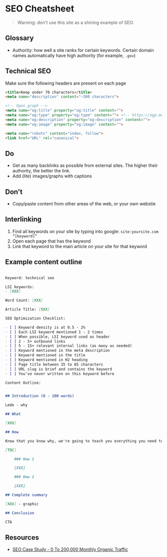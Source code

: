 # SEO Cheatsheet

> Warning: don't use this site as a shining example of SEO.


## Glossary

- Authority: how well a site ranks for certain keywords. Certain domain names automatically have high authority (for example, `.gov`)


## Technical SEO

Make sure the following headers are present on each page

```html
<title>Keep under 70 characters</title> 
<meta name="description" content="~300 characters">

<!-- Open graph -->
<meta name="og:title" property="og:title" content="">
<meta name="og:type" property="og:type" content=""> <!-- https://ogp.me/#types -->
<meta name="og:description" property="og:description" content="">
<meta name="og:image" property="og:image" content="">

<meta name="robots" content="index, follow">
<link href="URL" rel="canonical">
```


## Do

- Get as many backlinks as possible from external sites. The higher their authority, the better the link.
- Add (lite) images/graphs with captions


## Don't 

- Copy/paste content from other areas of the web, or your own webstie

## Interlinking

1. Find all keywords on your site by typing into google: `site:yoursite.com “[keyword]”`
2. Open each page that has the keyword
3. Link that keyword to the main article on your site for that keyword


## Example content outline

```md

Keyword: technical seo

LSI keywords: 
- [XXX]

Word Count: [XXX]

Article Title: [XXX]

SEO Optimization Checklist:

- [ ] Keyword density is at 0.5 - 2% 
- [ ] Each LSI keyword mentioned 1 - 2 times
- [ ] When possible, LSI keyword used as header
- [ ] 2 - 5+ outbound links
- [ ] 5 - 15+ relevant internal links (as many as needed)
- [ ] Keyword mentioned in the meta description
- [ ] Keyword mentioned in the title
- [ ] Keyword mentioned in H2 heading
- [ ] Page title between 35 to 65 characters
- [ ] URL slug is brief and contains the keyword
- [ ] You’ve never written on this keyword before

Content Outline:


## Introduction (0 - 100 words)

Lede - why

## What

[XXX]

## How

Know that you know why, we're going to teach you everything you need to know about [XXX]

[TOC]

    ### How 1

    [XXX]

    ### How 2 

    [XXX]

## Complete summary

[XXX] - graphic

## Conclusion

CTA

```


## Resources

- [SEO Case Study - 0 To 200,000 Monthly Organic Traffic](https://apollodigital.io/blog/seo-case-study)